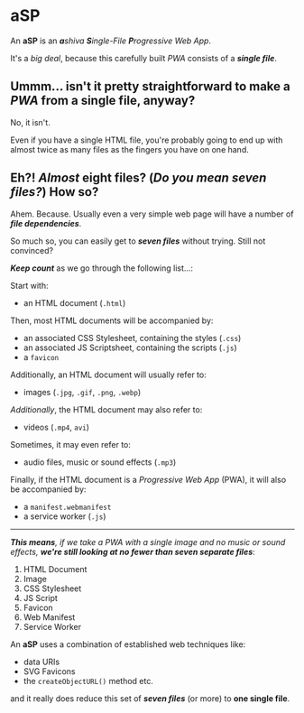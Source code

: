 # aSP
An **aSP** is an _**a**shiva **S**ingle-File **P**rogressive Web App_.

It's a _big deal_, because this carefully built _PWA_ consists of a _**single file**_.

## Ummm... isn't it pretty straightforward to make a _PWA_ from a single file, anyway?

No, it isn't.

Even if you have a single HTML file, you're probably going to end up with almost twice as many files as the fingers you have on one hand.

## Eh?! _Almost_ eight files? (_Do you mean seven files?_) How so?

Ahem. Because. Usually even a very simple web page will have a number of **_file dependencies_**.

So much so, you can easily get to _**seven files**_ without trying. Still not convinced?

_**Keep count**_ as we go through the following list...:

Start with:

 - an HTML document (`.html`)

Then, most HTML documents will be accompanied by:

 - an associated CSS Stylesheet, containing the styles (`.css`)
 - an associated JS Scriptsheet, containing the scripts (`.js`)
 - a `favicon`

Additionally, an HTML document will usually refer to:

 - images (`.jpg`, `.gif`, `.png`, `.webp`)

_Additionally_, the HTML document may also refer to:

 - videos (`.mp4`, `avi`)
 
Sometimes, it may even refer to:

 - audio files, music or sound effects (`.mp3`)
 
 Finally, if the HTML document is a _Progressive Web App_ (PWA), it will also be accompanied by:

- a `manifest.webmanifest`
- a service worker (`.js`)

_____

_**This means**, if we take a PWA with a single image and no music or sound effects, **we're still looking at no fewer than seven separate files**_:

 1. HTML Document
 2. Image
 3. CSS Stylesheet
 4. JS Script
 5. Favicon
 6. Web Manifest
 7. Service Worker
 
 An **aSP** uses a combination of established web techniques like:
 
  - data URIs
  - SVG Favicons
  - the `createObjectURL()` method etc.
  
 and it really does reduce this set of _**seven files**_ (or more) to **one single file**.
 
